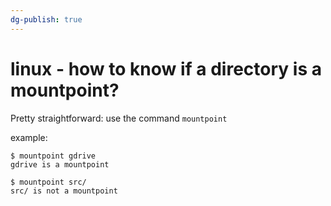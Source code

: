 ```yaml
---
dg-publish: true
---
```


# linux - how to know if a directory is a mountpoint?

Pretty straightforward: use the command `mountpoint`

example:
```console
$ mountpoint gdrive
gdrive is a mountpoint

$ mountpoint src/
src/ is not a mountpoint
```